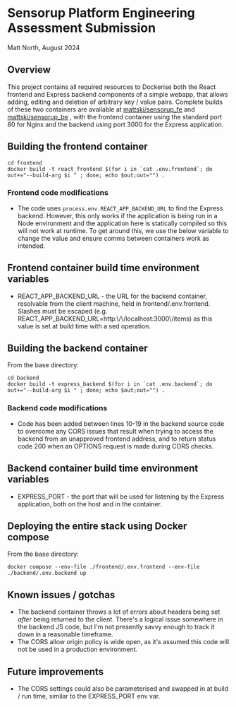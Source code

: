 # Sensorup Platform Engineering Assessment Submission
 
Matt North, August 2024

## Overview

This project contains all required resources to Dockerise both the React frontend and Express backend components of a simple webapp, that allows adding, editing and deletion of arbitrary key / value pairs. Complete builds of these two containers are available at [mattski/sensorup_fe](https://hub.docker.com/repository/docker/mattski/sensorup_fe) and [mattski/sensorup_be](https://hub.docker.com/repository/docker/mattski/sensorup_be) , with the frontend container using the standard port 80 for Nginx and the backend using port 3000 for the Express application.

## Building the frontend container

    cd frontend
    docker build -t react_frontend $(for i in `cat .env.frontend`; do out+="--build-arg $i " ; done; echo $out;out="") .

### Frontend code modifications

- The code uses `process.env.REACT_APP_BACKEND_URL` to find the Express backend. However, this only works if the application is being run in a Node environment and the application here is statically compiled so this will not work at runtime. To get around this, we use the below variable to change the value and ensure comms between containers work as intended.

## Frontend container build time environment variables

- REACT_APP_BACKEND_URL - the URL for the backend container, resolvable from the client machine, held in frontend/.env.frontend. Slashes must be escaped (e.g. REACT_APP_BACKEND_URL=http:\\/\\/localhost:3000\\/items) as this value is set at build time with a sed operation.

## Building the backend container

From the base directory:

    cd backend
    docker build -t express_backend $(for i in `cat .env.backend`; do out+="--build-arg $i " ; done; echo $out;out="") .

### Backend code modifications

- Code has been added between lines 10-19 in the backend source code to overcome any CORS issues that result when trying to access the backend from an unapproved frontend address, and to return status code 200 when an OPTIONS request is made during CORS checks.

## Backend container build time environment variables

- EXPRESS_PORT - the port that will be used for listening by the Express application, both on the host and in the container.

## Deploying the entire stack using Docker compose

From the base directory:

    docker compose --env-file ./frontend/.env.frontend --env-file ./backend/.env.backend up

## Known issues / gotchas

- The backend container throws a lot of errors about headers being set _after_ being returned to the client. There's a logical issue somewhere in the backend JS code, but I'm not presently savvy enough to track it down in a reasonable timeframe.
- The CORS allow origin policy is wide open, as it's assumed this code will not be used in a production environment. 

## Future improvements

- The CORS settings could also be parameterised and swapped in at build / run time, similar to the EXPRESS_PORT env var.
